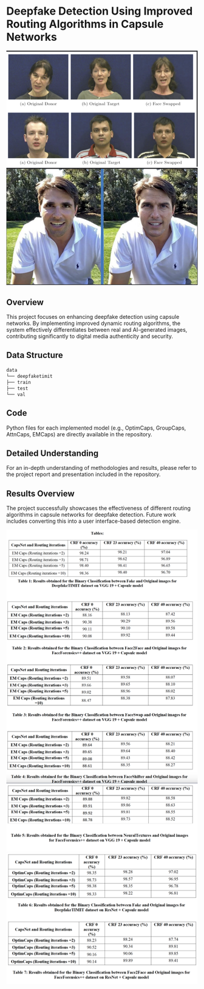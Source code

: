 # Deepfake Detection Using Improved Routing Algorithms in Capsule Networks
![snap1](results1.png)
![snap2](results2.png)
## Overview
This project focuses on enhancing deepfake detection using capsule networks. By implementing improved dynamic routing algorithms, the system effectively differentiates between real and AI-generated images, contributing significantly to digital media authenticity and security.

## Data Structure
```
data
└── deepfaketimit
├── train
├── test
└── val
```

## Code
Python files for each implemented model (e.g., OptimCaps, GroupCaps, AttnCaps, EMCaps) are directly available in the repository.

## Detailed Understanding
For an in-depth understanding of methodologies and results, please refer to the project report and presentation included in the repository.

## Results Overview
The project successfully showcases the effectiveness of different routing algorithms in capsule networks for deepfake detection. Future work includes converting this into a user interface-based detection engine.

![snap1](table1.png)
![snap2](table2.png)
![snap3](table3.png)
![snap4](table4.png)


